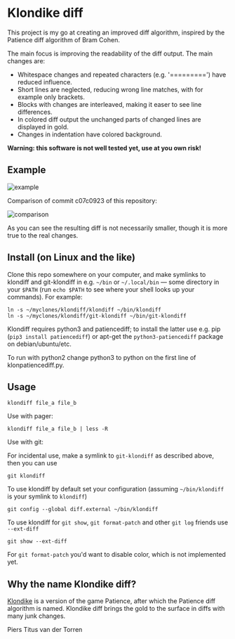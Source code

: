 # Klondike diff

This project is my go at creating an improved diff algorithm, inspired by the Patience diff algorithm of Bram Cohen.

The main focus is improving the readability of the diff output. The main changes are:

- Whitespace changes and repeated characters (e.g. '=========') have reduced influence.
- Short lines are neglected, reducing wrong line matches, with for example only brackets.
- Blocks with changes are interleaved, making it easer to see line differences.
- In colored diff output the unchanged parts of changed lines are displayed in gold.
- Changes in indentation have colored background.

**Warning: this software is not well tested yet, use at you own risk!**

## Example

![example](https://github.com/pierstitus/klondiff/blob/master/example.png)

Comparison of commit c07c0923 of this repository:

![comparison](https://github.com/pierstitus/klondiff/blob/master/comparison.png)

As you can see the resulting diff is not necessarily smaller, though it is more true to the real changes.

## Install (on Linux and the like)

Clone this repo somewhere on your computer, and make symlinks to klondiff and
git-klondiff in e.g. `~/bin` or `~/.local/bin` — some directory in your `$PATH`
(run `echo $PATH` to see where your shell looks up your commands). For example:

    ln -s ~/myclones/klondiff/klondiff ~/bin/klondiff
    ln -s ~/myclones/klondiff/git-klondiff ~/bin/git-klondiff

Klondiff requires python3 and patiencediff; to install the latter use e.g. pip
(`pip3 install patiencediff`) or apt-get the `python3-patiencediff` package on
debian/ubuntu/etc.

To run with python2 change python3 to python on the first line of klonpatiencediff.py.

## Usage

    klondiff file_a file_b

Use with pager:

    klondiff file_a file_b | less -R

Use with git:

For incidental use, make a symlink to `git-klondiff` as described above, then you can use

    git klondiff

To use klondiff by default set your configuration (assuming `~/bin/klondiff` is your symlink to `klondiff`)

    git config --global diff.external ~/bin/klondiff

To use klondiff for `git show`, `git format-patch` and other `git log` friends use `--ext-diff`

    git show --ext-diff

For `git format-patch` you'd want to disable color, which is not implemented yet.

## Why the name Klondike diff?

[Klondike](https://en.wikipedia.org/wiki/Klondike_(solitaire)) is a version of the game Patience, after which the Patience diff algorithm is named. Klondike diff brings the gold to the surface in diffs with many junk changes.

Piers Titus van der Torren
